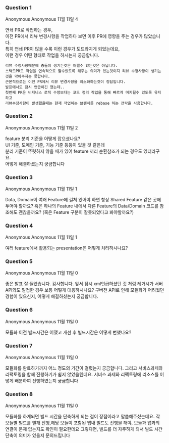 ### Question 1
Anonymous
Anonymous
11월 11일
4

연쇄 PR로 작업하는 경우,    
이전 PR에서 리뷰 변경사항을 작업하다 보면 이후 PR에 영향을 주는 경우가 많았습니다.   
특히 연쇄 PR이 많을 수록 이런 경우가 도드라지게 되었는데요,   
이런 경우 어떤 형태로 작업을 하시는지 궁금합니다.   
```
리뷰 수정사항때문에 충돌이 생기는것은 어쩔수 있는것은 아닙니다.   
스택드PR도 작업을 연속적으로 할수있도록 해주는 의미가 있는것이지 리뷰 수정사항이 생기는것을 막아주지는 못합니다.   
근본적으로는 이전 PR에서 리뷰 변경사항을 최소화하는것이 정답입니다.   
발표에서도 잠시 언급하긴 했는데..   
첫번째 PR은 비지니스 로직 수정보다는 코드 정리 작업을 통해 빠르게 머지될수 있도록 유지하고   
리뷰수정사항이 발생했을때는 현재 작업하는 브랜치를 rebase 하는 전략을 사용합니다.
```
### Question 2
Anonymous
Anonymous
11월 11일
2

feature 분리 기준을 어떻게 잡으셨나요?   
UI 기준, 도메인 기준, 기능 기준 등등이 있을 것 같은데   
분리 기준이 뚜렷하지 않을 때가 있어 feature 끼리 순환참조가 되는 경우도 있더라구요.   
어떻게 해결하셨는지 궁금합니다
### Question 3
Anonymous
Anonymous
11월 11일
1

Data, Domain이 여러 Feature에 걸쳐 있어야 하면 항상 Shared Feature 같은 곳에 두어야 할까요? 혹은 하나의 Feature 내에서 다른 Feature의 Data/Domain 코드를 참조해도 괜찮을까요? (혹은 Feature 구분이 잘못되었다고 봐야할까요?)
### Question 4
Anonymous
Anonymous
11월 11일
1

여러 feature에서 활용되는 presentation은 어떻게 처리하시나요?
### Question 5
Anonymous
Anonymous
11월 11일
0

좋은 발표 잘 들었습니다. 감사합니다. 앞서 잠시 xml언급하셨던 것 처럼 레거시가 서버 API와도 밀접한 경우 보통 어떻게 대응하시나요? 구버전 API로 인해 모듈화가 어려웠던 경험이 있으신지, 어떻게 해결하셨는지 궁금합니다.
### Question 6
Anonymous
Anonymous
11월 11일
0

모듈화 이전 빌드시간은 어땠고 개선 후 빌드시간은 어떻게 변했나요?
### Question 7
Anonymous
Anonymous
11월 11일
0

모듈화를 완료하기까지 어느 정도의 기간이 걸렸는지 궁금합니다. 그리고 서비스과제와 리팩토링을 함께 진행하기가 쉽지 않았을텐데요. 서비스 과제와 리팩토링에 리소스를 어떻게 배분하여 진행하였는지 궁금합니다
### Question 8
Anonymous
Anonymous
11월 11일
0

모듈화를 하게되면 빌드 시간을 단축하게 되는 점이 장점이라고 말씀해주셨는데요. 각 모듈별 빌드를 별개 진행,해당 모듈이 포함된 앱내 빌드도 진행을 해야, 모듈과 앱과의 연결이 문제 없는지도 확인이 필요한데요 그렇다면, 빌드를 더 자주하게 되서 빌드 시간 단축이 의미가 있을지 문의드립니다
